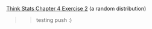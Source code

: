 [Think Stats Chapter 4 Exercise 2](http://greenteapress.com/thinkstats2/html/thinkstats2005.html#toc41) (a random distribution)

>>testing push :)